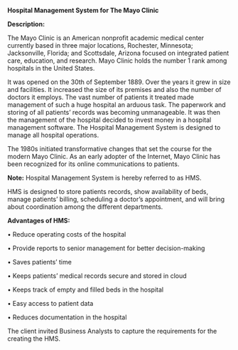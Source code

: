 **Hospital Management System for The Mayo Clinic**

**Description:**

The Mayo Clinic is an American nonprofit academic medical center currently based in three major 
locations, Rochester, Minnesota; Jacksonville, Florida; and Scottsdale, Arizona focused on integrated 
patient care, education, and research. Mayo Clinic holds the number 1 rank among hospitals in the 
United States.

It was opened on the 30th of September 1889. Over the years it grew in size and facilities. It 
increased the size of its premises and also the number of doctors it employs. The vast number of 
patients it treated made management of such a huge hospital an arduous task. The paperwork and 
storing of all patients’ records was becoming unmanageable. It was then the management of the 
hospital decided to invest money in a hospital management software. The Hospital Management 
System is designed to manage all hospital operations.

The 1980s initiated transformative changes that set the course for the modern Mayo Clinic. As an 
early adopter of the Internet, Mayo Clinic has been recognized for its online communications to 
patients.

**Note:** Hospital Management System is hereby referred to as HMS.

HMS is designed to store patients records, show availability of beds, manage patients’ billing, 
scheduling a doctor’s appointment, and will bring about coordination among the different 
departments.

**Advantages of HMS:**

• Reduce operating costs of the hospital

• Provide reports to senior management for better decision-making

• Saves patients’ time

• Keeps patients’ medical records secure and stored in cloud

• Keeps track of empty and filled beds in the hospital

• Easy access to patient data

• Reduces documentation in the hospital

The client invited Business Analysts to capture the requirements for the creating the HMS.

